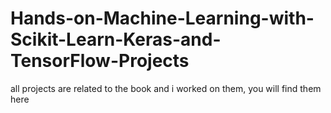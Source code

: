 # Hands-on-Machine-Learning-with-Scikit-Learn-Keras-and-TensorFlow-Projects
all projects are related to the book and i worked on them, you will find them here
